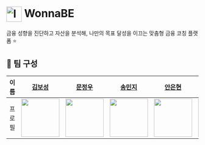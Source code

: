 <h1>
  <img
    src="https://github.com/user-attachments/assets/8f522122-cca1-49c6-8296-2f7cbd3b55f8"
    width="40" height="40" alt="logo" align="absmiddle" />
  WonnaBE
</h1>

<div class="ml-8 mt-2 text-gray-600">
  금융 성향을 진단하고 자산을 분석해, 나만의 목표 달성을 이끄는 맞춤형 금융 코칭 플랫폼 ⭐️
</div>

## 👤 팀 구성

| 이름 | [김보성](https://github.com/greentea0413) | [문정우](https://github.com/JungwooMoon) | [송민지](https://github.com/star075) | [안은현](https://github.com/eunhyeon5322) | [이찬양](https://github.com/cyLee1111) | [정민지](https://github.com/minzzz995) | [최연아](https://github.com/camellia785) |
| :-: | :-: | :-: | :-: | :-: | :-: | :-: | :-: |
| 프로필 | <img src="https://avatars.githubusercontent.com/u/124684536?v=4" width="100"/> | <img src="https://avatars.githubusercontent.com/u/126760153?v=4" width="100"/> | <img src="https://avatars.githubusercontent.com/u/203580692?v=4" width="100"/> | <img src="https://avatars.githubusercontent.com/u/90364682?v=4" width="100"/> | <img src="https://avatars.githubusercontent.com/u/94686233?v=4" width="100"/> | <img src="https://avatars.githubusercontent.com/u/82856122?v=4" width="100"/> | <img src="https://avatars.githubusercontent.com/u/79030514?v=4" width="100"/> |
